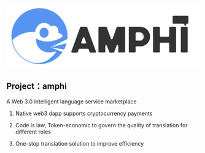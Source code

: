 ![image](https://github.com/Amphi-lab/hackathon-2022-winter-1/blob/main/teams/16-Amphi/Docs/frog-logo_light.png)

## Project：amphi
A Web 3.0 intelligent language service marketplace

1. Native web3 dapp supports cryptocurrency payments

2. Code is law, Token-economic to govern the quality of translation for different roles

3. One-stop translation solution to improve efficiency





